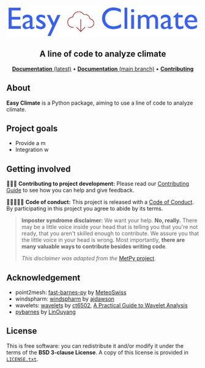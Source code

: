 <img src="https://github.com/shenyulu/easyclimate-sphinx_docs/blob/main/source/_static/easyclimate-logo.svg?raw=true" alt="easyclimate">

<h2 align="center">A line of code to analyze climate</h2>

<p align="center">
<a href="https://shenyulu.github.io/easyclimate/"><strong>Documentation</strong> (latest)</a> •
<a href="https://shenyulu.github.io/easyclimate/"><strong>Documentation</strong> (main branch)</a> •
<a href="https://github.com/shenyulu/easyclimate/blob/main/CONTRIBUTING.md"><strong>Contributing</strong></a>
</p>



## About

**Easy Climate** is a Python package, aiming to use a line of code to analyze climate.

## Project goals

* Provide a m
* Integration w


## Getting involved

👩🏾‍💻 **Contributing to project development:**
Please read our
[Contributing Guide](https://github.com/shenyulu/easyclimate/blob/main/CONTRIBUTING.md)
to see how you can help and give feedback.

🧑🏾‍🤝‍🧑🏼 **Code of conduct:**
This project is released with a
[Code of Conduct](https://github.com/shenyulu/easyclimate/blob/main/CODE_OF_CONDUCT.md).
By participating in this project you agree to abide by its terms.

> **Imposter syndrome disclaimer:**
> We want your help. **No, really.** There may be a little voice inside your
> head that is telling you that you're not ready, that you aren't skilled
> enough to contribute. We assure you that the little voice in your head is
> wrong. Most importantly, **there are many valuable ways to contribute besides
> writing code**.
>
> *This disclaimer was adapted from the*
> [MetPy project](https://github.com/Unidata/MetPy).

## Acknowledgement

- point2mesh: [fast-barnes-py](https://github.com/MeteoSwiss/fast-barnes-py) by [MeteoSwiss](https://github.com/MeteoSwiss)
- windspharm: [windspharm](https://github.com/ajdawson/windspharm) by [ajdawson](https://github.com/ajdawson)
- wavelets: [wavelets](https://github.com/ct6502/wavelets) by [ct6502](https://github.com/ct6502), [A Practical Guide to Wavelet Analysis](http://paos.colorado.edu/research/wavelets/)
- [pybarnes](https://github.com/LinOuyang/pybarnes) by [LinOuyang](https://github.com/LinOuyang)

## License

This is free software: you can redistribute it and/or modify it under the terms
of the **BSD 3-clause License**. A copy of this license is provided in
[`LICENSE.txt`](https://github.com/fatiando/verde/blob/main/LICENSE.txt).

